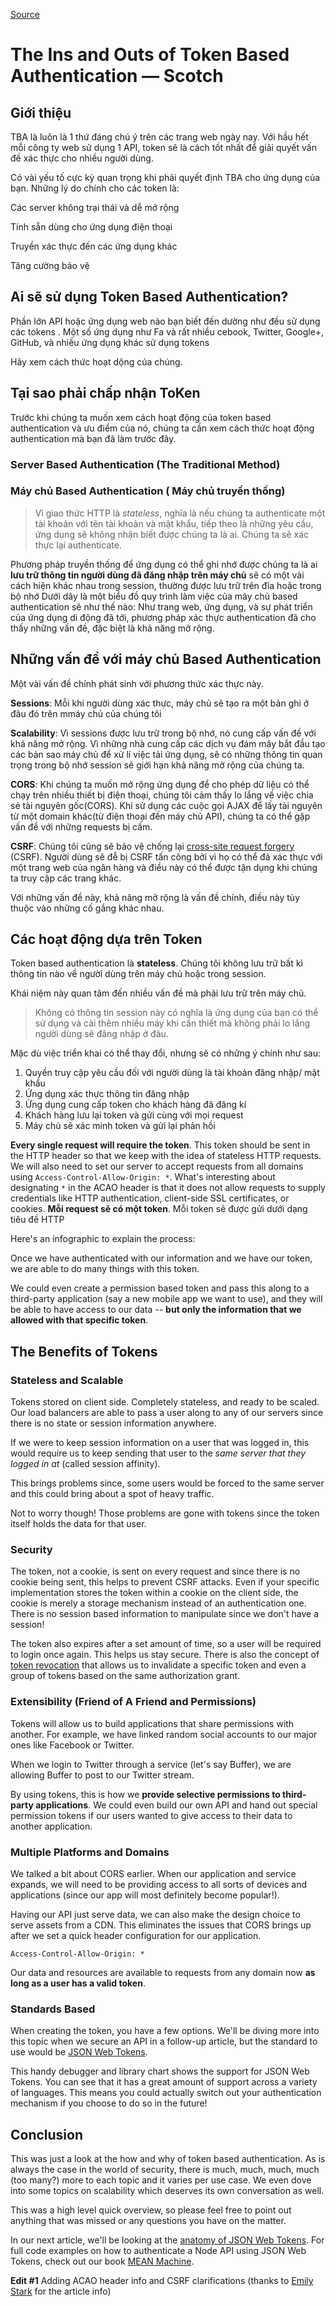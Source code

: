 
[Source](https://scotch.io/tutorials/the-ins-and-outs-of-token-based-authentication "Permalink to The Ins and Outs of Token Based Authentication ― Scotch")

# The Ins and Outs of Token Based Authentication ― Scotch

## Giới thiệu

TBA là luôn là 1 thứ đáng chú ý trên các trang web ngày nay. Với hầu hết mỗi công ty web sử dụng 1 API, token sẽ là cách tốt nhất để giải quyết vấn đề xác thực cho nhiều người dùng.

Có vài yếu tố cực kỳ quan trọng khi phải quyết định  TBA cho ứng dụng của bạn. Những lý do chính cho các token là:

Các server không trại thái và dễ mở rộng

Tính sẵn dùng cho ứng dụng điện thoại 

Truyền xác thực đến các ứng dụng khác

Tăng cường bảo vệ 

## Ai sẽ sử dụng Token Based Authentication?

Phần lớn API hoặc ứng dụng web nào bạn biết đến dường như đều sử dụng các tokens . Một số ứng dụng như Fa và rất nhiều cebook, Twitter, Google+, GitHub, và nhiều ứng dụng khác sử dụng tokens

Hãy xem cách thức hoạt dộng của chúng.

## Tại sao phải chấp nhận ToKen

Trước khi chúng ta muốn xem cách hoạt động của token based authentication và ưu điểm của nó, chúng ta cần xem cách thức hoạt động authentication mà bạn đã làm trước đây. 

### Server Based Authentication (The Traditional Method)
### Máy chủ Based Authentication ( Máy chủ truyền thống)

> Vì giao thức HTTP là _stateless_, nghĩa là nếu chúng ta authenticate một tài khoản với tên tài khoản và mật khẩu, tiếp theo là những yêu cầu, ứng dụng sẽ không nhận biết được chúng ta là ai. Chúng ta sẽ xác thực lại authenticate.

Phương pháp truyền thống để ứng dụng có thể ghi nhớ được chúng ta là ai **lưu trữ thông tin người dùng đã đăng nhập trên máy chủ** sẽ có một vài cách hiện khác nhau trong session, thường được lưu trữ trên đĩa hoặc trong bộ nhớ
Dưới dây là một biểu đồ quy trình làm việc của máy chủ  based authentication sẽ như thế nào:
Như trang web, ứng dụng, và sự phát triển của ứng dụng di động đã tới, phương pháp xác thực authentication đã cho thấy những vấn đề, đặc biệt là khả năng mở rộng.

## Những vấn đề với máy chủ Based Authentication

Một vài vấn đề chính phát sinh với phương thức xác thực này.

**Sessions**: Mỗi khi người dùng xác thực, máy chủ sẽ tạo ra một bản ghi ở đâu đó trên mmáy chủ của chúng tôi

**Scalability**: Vì sessions được lưu trữ trong bộ nhớ, nó cung cấp vấn đề với khả năng mở rộng. Vì những nhà cung cấp các dịch vụ đám mây bắt đầu tạo các bản sao máy chủ để xử lí việc tải ứng dụng, sẽ có những thông tin quan trọng trong bộ nhớ session sẽ giới hạn khả năng mở rộng của chúng ta.

**CORS**: Khi chúng ta muốn mở rộng ứng dụng để cho phép dữ liệu có thể chạy trên nhiều thiết bị điện thoại, chúng tôi cảm thấy lo lắng về việc chia sẻ tài nguyên gốc(CORS). Khi sử dụng các cuộc gọi AJAX để lấy tài nguyên từ một domain khác(từ điện thoại đến máy chủ API), chúng ta có thể gặp vấn đề với những requests bị cấm.

**CSRF**: Chúng tôi cũng sẽ bảo vệ chống lại [cross-site request forgery][1] (CSRF). Người dùng sẽ đễ bị CSRF tấn công bởi vì họ có thể đã xác thực với một trang web của ngân hàng và điều này có thể được tận dụng khi chúng ta truy cập các trang khác.

Với những vấn đề này, khả năng mở rộng là vấn đề chính, điều này tùy thuộc vào những cố gắng khác nhau.

## Các hoạt động dựa trên Token 

Token based authentication là **stateless**. Chúng tôi không lưu trữ bất kì thông tin nào về người dùng trên máy chủ hoặc trong session.

Khái niệm này quan tâm đến nhiều vấn đề mà phải lưu trữ trên máy chủ.

>Không có  thông tin session này có nghĩa là ứng dụng của  bạn có thể sử dụng và cài thêm nhiều máy khi cần thiết mà không phải lo lắng người dùng sẽ đăng nhập ở đâu.

Mặc dù việc triển khai có thể thay đổi, nhưng sẽ có những ý chính như sau:

1. Quyền truy cập yêu cầu đối với người dùng là tài khoản đăng nhập/ mật khẩu
2. Ứng dụng xác thực thông tin đăng nhập
3. Ứng dụng cung cấp token cho khách hàng đã đăng kí
4. Khách hàng lưu lại token và gửi cùng với mọi request
5. Máy chủ sẽ xác minh token và gửi lại phản hồi

**Every single request will require the token**. This token should be sent in the HTTP header so that we keep with the idea of stateless HTTP requests. We will also need to set our server to accept requests from all domains using `Access-Control-Allow-Origin: *`. What's interesting about designating `*` in the ACAO header is that it does not allow requests to supply credentials like HTTP authentication, client-side SSL certificates, or cookies.
**Mỗi request sẽ có một token**. Mỗi token sẽ được gửi dưới dạng tiêu đề HTTP 

Here's an infographic to explain the process:

Once we have authenticated with our information and we have our token, we are able to do many things with this token.

We could even create a permission based token and pass this along to a third-party application (say a new mobile app we want to use), and they will be able to have access to our data -- **but only the information that we allowed with that specific token**.

## The Benefits of Tokens

### Stateless and Scalable

Tokens stored on client side. Completely stateless, and ready to be scaled. Our load balancers are able to pass a user along to any of our servers since there is no state or session information anywhere.

If we were to keep session information on a user that was logged in, this would require us to keep sending that user to the _same server that they logged in at_ (called session affinity).

This brings problems since, some users would be forced to the same server and this could bring about a spot of heavy traffic.

Not to worry though! Those problems are gone with tokens since the token itself holds the data for that user.

### Security

The token, not a cookie, is sent on every request and since there is no cookie being sent, this helps to prevent CSRF attacks. Even if your specific implementation stores the token within a cookie on the client side, the cookie is merely a storage mechanism instead of an authentication one. There is no session based information to manipulate since we don't have a session!

The token also expires after a set amount of time, so a user will be required to login once again. This helps us stay secure. There is also the concept of [token revocation][2] that allows us to invalidate a specific token and even a group of tokens based on the same authorization grant.

### Extensibility (Friend of A Friend and Permissions)

Tokens will allow us to build applications that share permissions with another. For example, we have linked random social accounts to our major ones like Facebook or Twitter.

When we login to Twitter through a service (let's say Buffer), we are allowing Buffer to post to our Twitter stream.

By using tokens, this is how we **provide selective permissions to third-party applications**. We could even build our own API and hand out special permission tokens if our users wanted to give access to their data to another application.

### Multiple Platforms and Domains

We talked a bit about CORS earlier. When our application and service expands, we will need to be providing access to all sorts of devices and applications (since our app will most definitely become popular!).

Having our API just serve data, we can also make the design choice to serve assets from a CDN. This eliminates the issues that CORS brings up after we set a quick header configuration for our application.
    
    
    Access-Control-Allow-Origin: *
    

Our data and resources are available to requests from any domain now **as long as a user has a valid token**.

### Standards Based

When creating the token, you have a few options. We'll be diving more into this topic when we secure an API in a follow-up article, but the standard to use would be [JSON Web Tokens][3].

This handy debugger and library chart shows the support for JSON Web Tokens. You can see that it has a great amount of support across a variety of languages. This means you could actually switch out your authentication mechanism if you choose to do so in the future!

## Conclusion

This was just a look at the how and why of token based authentication. As is always the case in the world of security, there is much, much, much, much (too many?) more to each topic and it varies per use case. We even dove into some topics on scalability which deserves its own conversation as well.

This was a high level quick overview, so please feel free to point out anything that was missed or any questions you have on the matter.

In our next article, we'll be looking at the [anatomy of JSON Web Tokens][3]. For full code examples on how to authenticate a Node API using JSON Web Tokens, check out our book [MEAN Machine][4].

**Edit #1** Adding ACAO header info and CSRF clarifications (thanks to [Emily Stark][5] for the article info) 

[1]: https://en.wikipedia.org/wiki/Cross-site_request_forgery
[2]: https://tools.ietf.org/html/rfc7009
[3]: https://scotch.io/tutorials/the-anatomy-of-a-json-web-token
[4]: https://leanpub.com/mean-machine
[5]: https://twitter.com/estark37

  
